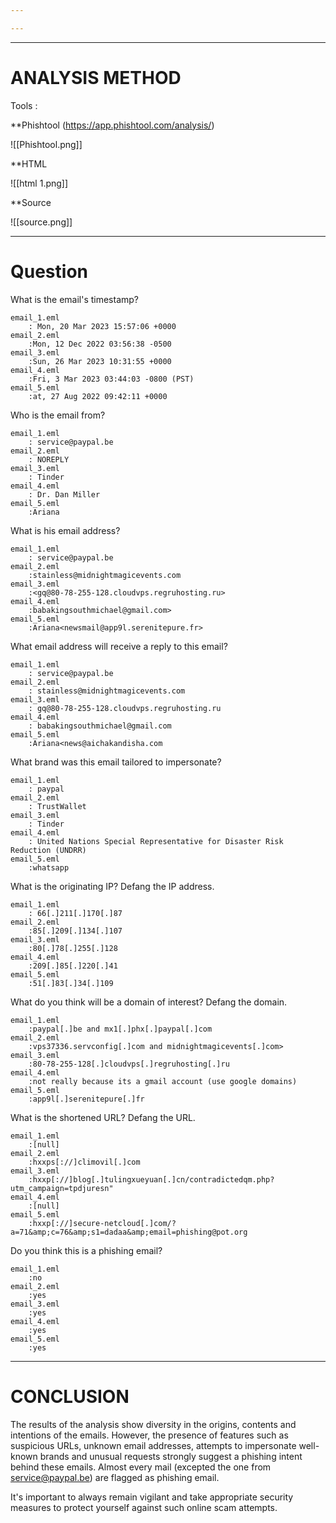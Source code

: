 ```yaml
---

---
```


---

# ANALYSIS METHOD 

Tools : 

**Phishtool (https://app.phishtool.com/analysis/)

![[Phishtool.png]]

**HTML

![[html 1.png]]

**Source 

![[source.png]]

---
# Question 
What is the email's timestamp?

	email_1.eml
		: Mon, 20 Mar 2023 15:57:06 +0000 
	email_2.eml
		:Mon, 12 Dec 2022 03:56:38 -0500
	email_3.eml
		:Sun, 26 Mar 2023 10:31:55 +0000
	email_4.eml
		:Fri, 3 Mar 2023 03:44:03 -0800 (PST)
	email_5.eml
		:at, 27 Aug 2022 09:42:11 +0000

 Who is the email from?
 
	email_1.eml
		: service@paypal.be
	email_2.eml
		: NOREPLY
	email_3.eml
		: Tinder 
	email_4.eml
		: Dr. Dan Miller
	email_5.eml
		:Ariana
  
 What is his email address?

	email_1.eml
		: service@paypal.be
	email_2.eml
		:stainless@midnightmagicevents.com
	email_3.eml
		:<gq@80-78-255-128.cloudvps.regruhosting.ru>
	email_4.eml
		:babakingsouthmichael@gmail.com>
	email_5.eml
		:Ariana<newsmail@app9l.serenitepure.fr>

What email address will receive a reply to this email?

	email_1.eml
		: service@paypal.be
	email_2.eml
		: stainless@midnightmagicevents.com
	email_3.eml
		: gq@80-78-255-128.cloudvps.regruhosting.ru
	email_4.eml
		: babakingsouthmichael@gmail.com
	email_5.eml
		:Ariana<news@aichakandisha.com

What brand was this email tailored to impersonate?

	email_1.eml
		: paypal
	email_2.eml
		: TrustWallet
	email_3.eml
		: Tinder
	email_4.eml
		: United Nations Special Representative for Disaster Risk Reduction (UNDRR)
	email_5.eml
		:whatsapp

What is the originating IP? Defang the IP address.

	email_1.eml
		: 66[.]211[.]170[.]87
	email_2.eml
		:85[.]209[.]134[.]107
	email_3.eml
		:80[.]78[.]255[.]128
	email_4.eml
		:209[.]85[.]220[.]41
	email_5.eml
		:51[.]83[.]34[.]109

What do you think will be a domain of interest? Defang the domain.

	email_1.eml
		:paypal[.]be and mx1[.]phx[.]paypal[.]com 
	email_2.eml
		:vps37336.servconfig[.]com and midnightmagicevents[.]com>
	email_3.eml
		:80-78-255-128[.]cloudvps[.]regruhosting[.]ru
	email_4.eml
		:not really because its a gmail account (use google domains)
	email_5.eml
		:app9l[.]serenitepure[.]fr

What is the shortened URL? Defang the URL.

	email_1.eml
		:[null]
	email_2.eml
		:hxxps[://]climovil[.]com
	email_3.eml
		:hxxp[://]blog[.]tulingxueyuan[.]cn/contradictedqm.php?utm_campaign=tpdjuresn"
	email_4.eml
		:[null]
	email_5.eml
		:hxxp[://]secure-netcloud[.]com/?a=71&amp;c=76&amp;s1=dadaa&amp;email=phishing@pot.org

Do you think this is a phishing email?

	email_1.eml
		:no
	email_2.eml
		:yes
	email_3.eml
		:yes
	email_4.eml
		:yes
	email_5.eml
		:yes


---

# CONCLUSION 

The results of the analysis show diversity in the origins, contents and intentions of the emails. 
However, the presence of features such as suspicious URLs, unknown email addresses, attempts to impersonate well-known brands and unusual requests strongly suggest a phishing intent behind these emails.
Almost every mail (excepted the one from service@paypal.be) are flagged as phishing email.

It's important to always remain vigilant and take appropriate security measures to protect yourself against such online scam attempts.